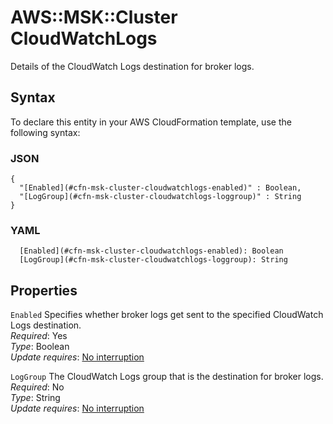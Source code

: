 # AWS::MSK::Cluster CloudWatchLogs<a name="aws-properties-msk-cluster-cloudwatchlogs"></a>

Details of the CloudWatch Logs destination for broker logs\.

## Syntax<a name="aws-properties-msk-cluster-cloudwatchlogs-syntax"></a>

To declare this entity in your AWS CloudFormation template, use the following syntax:

### JSON<a name="aws-properties-msk-cluster-cloudwatchlogs-syntax.json"></a>

```
{
  "[Enabled](#cfn-msk-cluster-cloudwatchlogs-enabled)" : Boolean,
  "[LogGroup](#cfn-msk-cluster-cloudwatchlogs-loggroup)" : String
}
```

### YAML<a name="aws-properties-msk-cluster-cloudwatchlogs-syntax.yaml"></a>

```
  [Enabled](#cfn-msk-cluster-cloudwatchlogs-enabled): Boolean
  [LogGroup](#cfn-msk-cluster-cloudwatchlogs-loggroup): String
```

## Properties<a name="aws-properties-msk-cluster-cloudwatchlogs-properties"></a>

`Enabled` <a name="cfn-msk-cluster-cloudwatchlogs-enabled"></a>
Specifies whether broker logs get sent to the specified CloudWatch Logs destination\.  
_Required_: Yes  
_Type_: Boolean  
_Update requires_: [No interruption](https://docs.aws.amazon.com/AWSCloudFormation/latest/UserGuide/using-cfn-updating-stacks-update-behaviors.html#update-no-interrupt)

`LogGroup` <a name="cfn-msk-cluster-cloudwatchlogs-loggroup"></a>
The CloudWatch Logs group that is the destination for broker logs\.  
_Required_: No  
_Type_: String  
_Update requires_: [No interruption](https://docs.aws.amazon.com/AWSCloudFormation/latest/UserGuide/using-cfn-updating-stacks-update-behaviors.html#update-no-interrupt)
